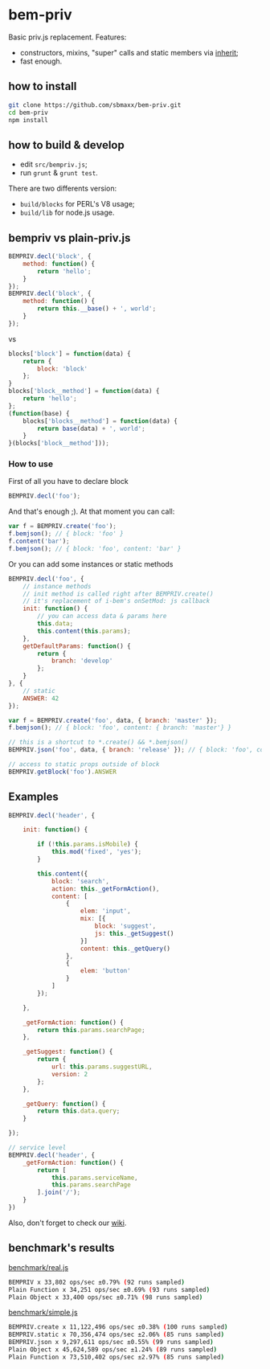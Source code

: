 bem-priv
========
Basic priv.js replacement. Features:
* constructors, mixins, "super" calls and static members via [inherit](https://github.com/dfilatov/inherit);
* fast enough.

## how to install

```bash
git clone https://github.com/sbmaxx/bem-priv.git
cd bem-priv
npm install
```

## how to build & develop
* edit `src/bempriv.js`;
* run `grunt` & `grunt test`.

There are two differents version:
* `build/blocks` for PERL's V8 usage;
* `build/lib` for node.js usage.

## bempriv vs plain-priv.js

```js
BEMPRIV.decl('block', {
    method: function() {
        return 'hello';
    }
});
BEMPRIV.decl('block', {
    method: function() {
        return this.__base() + ', world';
    }
});
```

vs

```js
blocks['block'] = function(data) {
    return {
        block: 'block'
    };
}
blocks['block__method'] = function(data) {
    return 'hello';
};
(function(base) {
    blocks['blocks__method'] = function(data) {
        return base(data) + ', world';
    }
}(blocks['block__method']));
```

### How to use

First of all you have to declare block
```js
BEMPRIV.decl('foo');
```
And that's enough ;). At that moment you can call:
```js
var f = BEMPRIV.create('foo');
f.bemjson(); // { block: 'foo' }
f.content('bar');
f.bemjson(); // { block: 'foo', content: 'bar' }
```

Or you can add some instances or static methods

```js
BEMPRIV.decl('foo', {
    // instance methods
    // init method is called right after BEMPRIV.create()
    // it's replacement of i-bem's onSetMod: js callback
    init: function() {
        // you can access data & params here
        this.data;
        this.content(this.params);
    },
    getDefaultParams: function() {
        return {
            branch: 'develop'
        };
    }
}, {
    // static
    ANSWER: 42
});

var f = BEMPRIV.create('foo', data, { branch: 'master' });
f.bemjson(); // { block: 'foo', content: { branch: 'master'} }

// this is a shortcut to *.create() && *.bemjson()
BEMPRIV.json('foo', data, { branch: 'release' }); // { block: 'foo', content: { branch: 'release' } }

// access to static props outside of block
BEMPRIV.getBlock('foo').ANSWER
```


## Examples
```js
BEMPRIV.decl('header', {

    init: function() {

        if (!this.params.isMobile) {
            this.mod('fixed', 'yes');
        }

        this.content({
            block: 'search',
            action: this._getFormAction(),
            content: [
                {
                    elem: 'input',
                    mix: [{
                        block: 'suggest',
                        js: this._getSuggest()
                    }]
                    content: this._getQuery()
                },
                {
                    elem: 'button'
                }
            ]
        });

    },

    _getFormAction: function() {
        return this.params.searchPage;
    },

    _getSuggest: function() {
        return {
            url: this.params.suggestURL,
            version: 2
        };
    },

    _getQuery: function() {
        return this.data.query;
    }

});

// service level
BEMPRIV.decl('header', {
    _getFormAction: function() {
        return [
            this.params.serviceName,
            this.params.searchPage
        ].join('/');
    }
})
```

Also, don't forget to check our [wiki](https://github.com/sbmaxx/bempriv/wiki).

## benchmark's results

[benchmark/real.js](benchmark/real.js)
```bash
BEMPRIV x 33,802 ops/sec ±0.79% (92 runs sampled)
Plain Function x 34,251 ops/sec ±0.69% (93 runs sampled)
Plain Object x 33,400 ops/sec ±0.71% (98 runs sampled)
```
[benchmark/simple.js](benchmark/simple.js)
```bash
BEMPRIV.create x 11,122,496 ops/sec ±0.38% (100 runs sampled)
BEMPRIV.static x 70,356,474 ops/sec ±2.06% (85 runs sampled)
BEMPRIV.json x 9,297,611 ops/sec ±0.55% (99 runs sampled)
Plain Object x 45,624,589 ops/sec ±1.24% (89 runs sampled)
Plain Function x 73,510,402 ops/sec ±2.97% (85 runs sampled)
```
